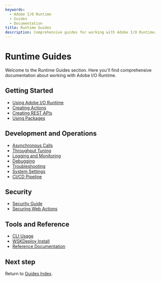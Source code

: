 ```yaml
---
keywords:
  - Adobe I/O Runtime
  - Guides
  - Documentation
title: Runtime Guides
description: Comprehensive guides for working with Adobe I/O Runtime.
---
```


# Runtime Guides

Welcome to the Runtime Guides section. Here you'll find comprehensive documentation about working with Adobe I/O Runtime.

## Getting Started

* [Using Adobe I/O Runtime](using-runtime.md)
* [Creating Actions](creating-actions.md)
* [Creating REST APIs](creating-rest-apis.md)
* [Using Packages](using-packages.md)

## Development and Operations

* [Asynchronous Calls](asynchronous-calls.md)
* [Throughput Tuning](throughput-tuning.md)
* [Logging and Monitoring](logging-monitoring.md)
* [Debugging](debugging.md)
* [Troubleshooting](troubleshooting.md)
* [System Settings](system-settings.md)
* [CI/CD Pipeline](ci-cd-pipeline.md)

## Security

* [Security Guide](security-general.md)
* [Securing Web Actions](securing-web-actions.md)

## Tools and Reference

* [CLI Usage](tools/cli-install.md)
* [WSKDeploy Install](tools/wskdeploy_install.md)
* [Reference Documentation](reference_docs/index.md)

## Next step

Return to [Guides Index](../index.md). 